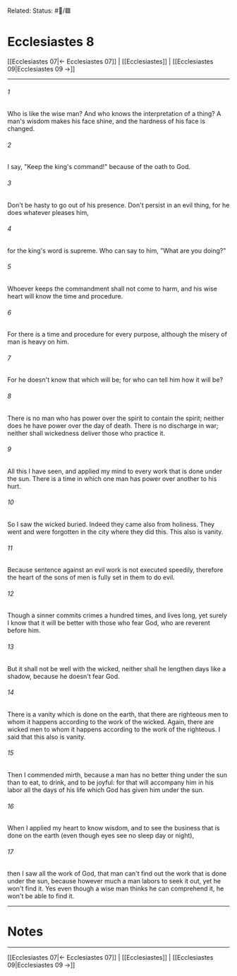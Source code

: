 Related:
Status: #📖/🟥
# Ecclesiastes 8

[[Ecclesiastes 07|← Ecclesiastes 07]] | [[Ecclesiastes]] | [[Ecclesiastes 09|Ecclesiastes 09 →]]
***



###### 1 
Who is like the wise man? And who knows the interpretation of a thing? A man's wisdom makes his face shine, and the hardness of his face is changed. 

###### 2 
I say, "Keep the king's command!" because of the oath to God. 

###### 3 
Don't be hasty to go out of his presence. Don't persist in an evil thing, for he does whatever pleases him, 

###### 4 
for the king's word is supreme. Who can say to him, "What are you doing?" 

###### 5 
Whoever keeps the commandment shall not come to harm, and his wise heart will know the time and procedure. 

###### 6 
For there is a time and procedure for every purpose, although the misery of man is heavy on him. 

###### 7 
For he doesn't know that which will be; for who can tell him how it will be? 

###### 8 
There is no man who has power over the spirit to contain the spirit; neither does he have power over the day of death. There is no discharge in war; neither shall wickedness deliver those who practice it. 

###### 9 
All this I have seen, and applied my mind to every work that is done under the sun. There is a time in which one man has power over another to his hurt. 

###### 10 
So I saw the wicked buried. Indeed they came also from holiness. They went and were forgotten in the city where they did this. This also is vanity. 

###### 11 
Because sentence against an evil work is not executed speedily, therefore the heart of the sons of men is fully set in them to do evil. 

###### 12 
Though a sinner commits crimes a hundred times, and lives long, yet surely I know that it will be better with those who fear God, who are reverent before him. 

###### 13 
But it shall not be well with the wicked, neither shall he lengthen days like a shadow, because he doesn't fear God. 

###### 14 
There is a vanity which is done on the earth, that there are righteous men to whom it happens according to the work of the wicked. Again, there are wicked men to whom it happens according to the work of the righteous. I said that this also is vanity. 

###### 15 
Then I commended mirth, because a man has no better thing under the sun than to eat, to drink, and to be joyful: for that will accompany him in his labor all the days of his life which God has given him under the sun. 

###### 16 
When I applied my heart to know wisdom, and to see the business that is done on the earth (even though eyes see no sleep day or night), 

###### 17 
then I saw all the work of God, that man can't find out the work that is done under the sun, because however much a man labors to seek it out, yet he won't find it. Yes even though a wise man thinks he can comprehend it, he won't be able to find it.

---
# Notes


***
[[Ecclesiastes 07|← Ecclesiastes 07]] | [[Ecclesiastes]] | [[Ecclesiastes 09|Ecclesiastes 09 →]]
